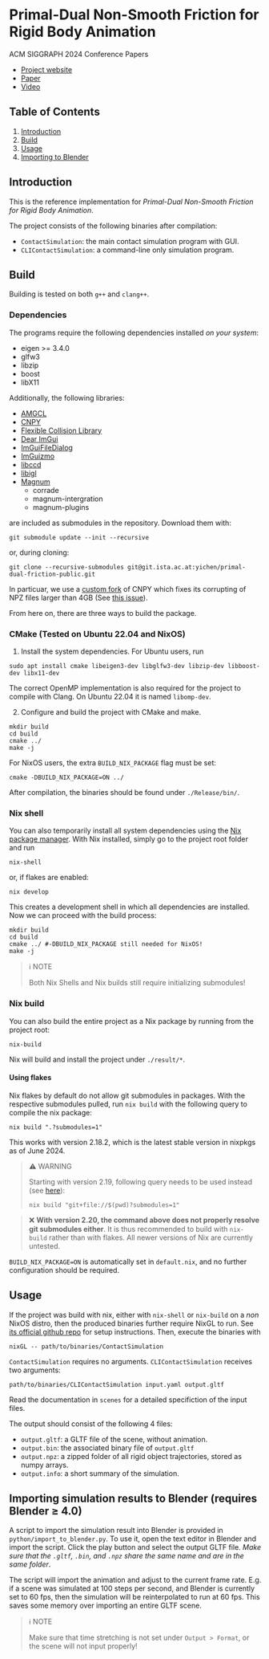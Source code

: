 # Primal-Dual Non-Smooth Friction for Rigid Body Animation
ACM SIGGRAPH 2024 Conference Papers

* [Project website](https://visualcomputing.ist.ac.at/publications/2024/PDNSF/)
* [Paper](https://pub.ista.ac.at/group_wojtan/projects/2024_Chen_FrictionFrenzy/sig24_friction_authors.pdf)
* [Video](https://pub.ista.ac.at/group_wojtan/projects/2024_Chen_FrictionFrenzy/friction_frenzy_main_video.mp4)

## Table of Contents
1. [Introduction](#introduction)
2. [Build](#how-to-build)
3. [Usage](#usage)
4. [Importing to Blender](#importing-simulation-results-to-blender-requires-blender--40)

## Introduction
This is the reference implementation for *Primal-Dual Non-Smooth Friction for Rigid Body Animation*.

The project consists of the following binaries after compilation:

* `ContactSimulation`: the main contact simulation program with GUI.
* `CLIContactSimulation`: a command-line only simulation program.

## Build
Building is tested on both `g++` and `clang++`.

### Dependencies
The programs require the following dependencies installed *on your system*:

* eigen >= 3.4.0
* glfw3
* libzip
* boost
* libX11

Additionally, the following libraries:

* [AMGCL](https://github.com/ddemidov/amgcl)
* [CNPY](https://github.com/rogersce/cnpy)
* [Flexible Collision Library](https://github.com/flexible-collision-library/fcl)
* [Dear ImGui](https://www.dearimgui.com/)
* [ImGuiFileDialog](https://github.com/aiekick/ImGuiFileDialog)
* [ImGuizmo](https://github.com/CedricGuillemet/ImGuizmo)
* [libccd](https://github.com/danfis/libccd)
* [libigl](https://libigl.github.io/)
* [Magnum](https://magnum.graphics)
	* corrade
	* magnum-intergration
	* magnum-plugins

are included as submodules in the repository. Download them with:
```
git submodule update --init --recursive
```
or, during cloning:
```
git clone --recursive-submodules git@git.ista.ac.at:yichen/primal-dual-friction-public.git
```

In particuar, we use a [custom fork](https://git.ista.ac.at/yichen/cnpy/-/tree/libzip-fixed) of CNPY which fixes its corrupting of NPZ files larger than 4GB (See [this issue](https://github.com/rogersce/cnpy/issues/39)).

From here on, there are three ways to build the package.

### CMake (Tested on Ubuntu 22.04 and NixOS)

1. Install the system dependencies. For Ubuntu users, run
```
sudo apt install cmake libeigen3-dev libglfw3-dev libzip-dev libboost-dev libx11-dev
```
The correct OpenMP implementation is also required for the project to compile with Clang. On Ubuntu 22.04 it is named `libomp-dev`.

2. Configure and build the project with CMake and make.  
```
mkdir build
cd build
cmake ../
make -j
```

For NixOS users, the extra `BUILD_NIX_PACKAGE` flag must be set:
```
cmake -DBUILD_NIX_PACKAGE=ON ../
```

After compilation, the binaries should be found under `./Release/bin/`.

### Nix shell
You can also temporarily install all system dependencies using the [Nix package manager](https://nixos.org/). With Nix installed, simply go to the project root folder and run
```
nix-shell
```
or, if flakes are enabled:
```
nix develop
```

This creates a development shell in which all dependencies are installed. Now we can proceed with the build process:
```
mkdir build
cd build
cmake ../ #-DBUILD_NIX_PACKAGE still needed for NixOS!
make -j
```

> :information_source: NOTE
> 
> Both Nix Shells and Nix builds still require initializing submodules!

### Nix build

You can also build the entire project as a Nix package by running from the project root:
```
nix-build
```
Nix will build and install the project under `./result/*`.

#### Using flakes
Nix flakes by default do not allow git submodules in packages. With the respective submodules pulled, run `nix build` with the following query to compile the nix package:
```
nix build ".?submodules=1"
```
This works with version 2.18.2, which is the latest stable version in nixpkgs as of June 2024.

> :warning: WARNING
>
> Starting with version 2.19, following query needs to be used instead (see [here](https://github.com/NixOS/nix/issues/9530)):
> ```
> nix build "git+file://$(pwd)?submodules=1"
> ```

> :x:
> **With version 2.20, the command above does not properly resolve git submodules either**. It is thus recommended to build with `nix-build` rather than with flakes. All newer versions of Nix are currently untested.

`BUILD_NIX_PACKAGE=ON` is automatically set in `default.nix`, and no further configuration should be required.

## Usage

If the project was build with nix, either with `nix-shell` or `nix-build` on a *non* NixOS distro, then the produced binaries further require NixGL to run. See [its official github repo](https://github.com/nix-community/nixGL) for setup instructions. Then, execute the binaries with
```
nixGL -- path/to/binaries/ContactSimulation
```
`ContactSimulation` requires no arguments. `CLIContactSimulation` receives two arguments:
```
path/to/binaries/CLIContactSimulation input.yaml output.gltf
```
Read the documentation in `scenes` for a detailed specifiction of the input files.

The output should consist of the following 4 files:
* `output.gltf`: a GLTF file of the scene, without animation.
* `output.bin`: the associated binary file of `output.gltf`
* `output.npz`: a zipped folder of all rigid object trajectories, stored as numpy arrays.
* `output.info`: a short summary of the simulation.

## Importing simulation results to Blender (requires Blender ≥ 4.0)
A script to import the simulation result into Blender is provided in `python/import_to_blender.py`. To use it, open the text editor in Blender and import the script. Click the play button and select the output GLTF file. *Make sure that the `.gltf`, `.bin`, and `.npz` share the same name and are in the same folder*.

The script will import the animation and adjust to the current frame rate. E.g. if a scene was simulated at 100 steps per second, and Blender is currently set to 60 fps, then the simulation will be reinterpolated to run at 60 fps. This saves some memory over importing an entire GLTF scene.

> :information_source: NOTE
> 
> Make sure that time stretching is not set under `Output > Format`, or the scene will not input properly!

